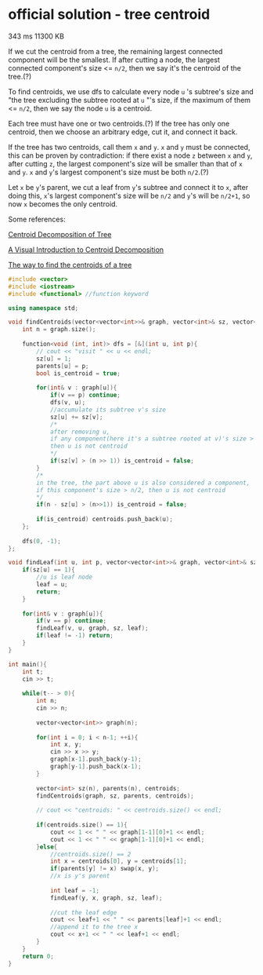 # official solution - tree centroid
343 ms	11300 KB

If we cut the centroid from a tree, the remaining largest connected component will be the smallest. 
If after cutting a node, the largest connected component's size <= `n/2`, then we say it's the centroid of the tree.(?) 

To find centroids, we use dfs to calculate every node `u` 's subtree's size and
"the tree excluding the subtree rooted at `u` "'s size, if the maximum of them <= `n/2`, 
then we say the node `u` is a centroid.

Each tree must have one or two centroids.(?) If the tree has only one centroid, 
then we choose an arbitrary edge, cut it, and connect it back.

If the tree has two centroids, call them `x` and `y`. `x` and `y` must be connected, 
this can be proven by contradiction: if there exist a node `z` between `x` and `y`, 
after cutting `z`, the largest component's size will be smaller than that of `x` and `y`.
`x` and `y`'s largest component's size must be both `n/2`.(?)

Let `x` be `y`'s parent, we cut a leaf from `y`'s subtree and connect it to `x`, 
after doing this, `x`'s largest component's size will be `n/2` and `y`'s will be `n/2+1`, so now `x` becomes the only centroid.

Some references:

[Centroid Decomposition of Tree](https://www.geeksforgeeks.org/centroid-decomposition-of-tree/)

[A Visual Introduction to Centroid Decomposition](https://medium.com/carpanese/an-illustrated-introduction-to-centroid-decomposition-8c1989d53308)

[The way to find the centroids of a tree](https://codeforces.com/blog/entry/57593)

```cpp
#include <vector>
#include <iostream>
#include <functional> //function keyword

using namespace std;

void findCentroids(vector<vector<int>>& graph, vector<int>& sz, vector<int>& parents, vector<int>& centroids){
    int n = graph.size();
    
    function<void (int, int)> dfs = [&](int u, int p){
        // cout << "visit " << u << endl;
        sz[u] = 1;
        parents[u] = p;
        bool is_centroid = true;
        
        for(int& v : graph[u]){
            if(v == p) continue;
            dfs(v, u);
            //accumulate its subtree v's size
            sz[u] += sz[v];
            /*
            after removing u, 
            if any component(here it's a subtree rooted at v)'s size > n/2,
            then u is not centroid
            */
            if(sz[v] > (n >> 1)) is_centroid = false;
        }
        /*
        in the tree, the part above u is also considered a component,
        if this component's size > n/2, then u is not centroid
        */
        if(n - sz[u] > (n>>1)) is_centroid = false;
        
        if(is_centroid) centroids.push_back(u);
    };
    
    dfs(0, -1);
};

void findLeaf(int u, int p, vector<vector<int>>& graph, vector<int>& sz, int& leaf){
    if(sz[u] == 1){
        //u is leaf node
        leaf = u;
        return;
    }
    
    for(int& v : graph[u]){
        if(v == p) continue;
        findLeaf(v, u, graph, sz, leaf);
        if(leaf != -1) return;
    }
}

int main(){
    int t;
    cin >> t;
    
    while(t-- > 0){
        int n;
        cin >> n;
        
        vector<vector<int>> graph(n);
        
        for(int i = 0; i < n-1; ++i){
            int x, y;
            cin >> x >> y;
            graph[x-1].push_back(y-1);
            graph[y-1].push_back(x-1);
        }
        
        vector<int> sz(n), parents(n), centroids;
        findCentroids(graph, sz, parents, centroids);
        
        // cout << "centroids: " << centroids.size() << endl;
        
        if(centroids.size() == 1){
            cout << 1 << " " << graph[1-1][0]+1 << endl;
            cout << 1 << " " << graph[1-1][0]+1 << endl;
        }else{
            //centroids.size() == 2
            int x = centroids[0], y = centroids[1];
            if(parents[y] != x) swap(x, y);
            //x is y's parent
            
            int leaf = -1;
            findLeaf(y, x, graph, sz, leaf);
            
            //cut the leaf edge
            cout << leaf+1 << " " << parents[leaf]+1 << endl;
            //append it to the tree x
            cout << x+1 << " " << leaf+1 << endl;
        }
    }
    return 0;
}
```
